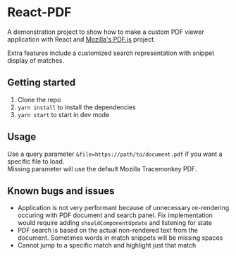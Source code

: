 # React-PDF

A demonstration project to show how to make a custom PDF viewer application with React and
[Mozilla's PDF.js](https://mozilla.github.io/pdf.js/) project.

Extra features include a customized search representation with snippet display of matches. 

## Getting started

1. Clone the repo
2. `yarn install` to install the dependencies
2. `yarn start` to start in dev mode

## Usage

Use a query parameter `&file=https://path/to/document.pdf` if you want a specific file to load.  
Missing parameter will use the default Mozilla Tracemonkey PDF.

## Known bugs and issues

* Application is not very performant because of unnecessary re-rendering occuring with PDF document and search panel.  Fix implementation would require adding `shouldComponentUpdate` and listening for state 
* PDF search is based on the actual non-rendered text from the document.  Sometimes words in match snippets will be missing spaces
* Cannot jump to a specific match and highlight just that match